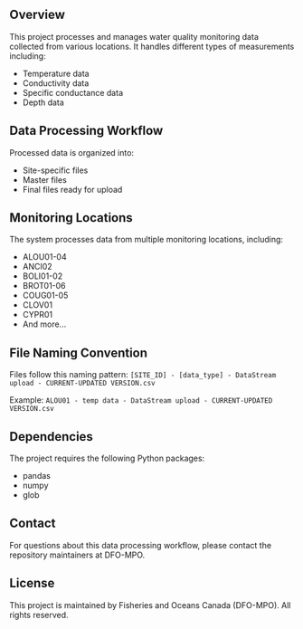 
## Overview

This project processes and manages water quality monitoring data collected from various locations. It handles different types of measurements including:

- Temperature data
- Conductivity data
- Specific conductance data
- Depth data

## Data Processing Workflow



Processed data is organized into:
   - Site-specific files
   - Master files
   - Final files ready for upload

## Monitoring Locations

The system processes data from multiple monitoring locations, including:

- ALOU01-04
- ANCI02
- BOLI01-02
- BROT01-06
- COUG01-05
- CLOV01
- CYPR01
- And more...

## File Naming Convention

Files follow this naming pattern:
`[SITE_ID] - [data_type] - DataStream upload - CURRENT-UPDATED VERSION.csv`

Example: `ALOU01 - temp data - DataStream upload - CURRENT-UPDATED VERSION.csv`

## Dependencies

The project requires the following Python packages:
- pandas
- numpy
- glob


## Contact

For questions about this data processing workflow, please contact the repository maintainers at DFO-MPO.

## License

This project is maintained by Fisheries and Oceans Canada (DFO-MPO). All rights reserved.